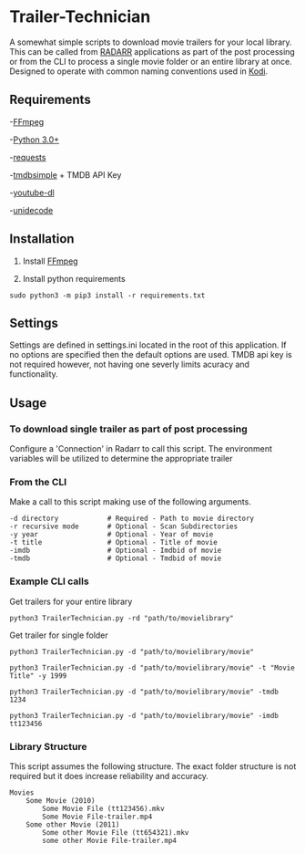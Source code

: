 # Trailer-Technician
A somewhat simple scripts to download movie trailers for your local library.  This can be called from [RADARR](https://github.com/Radarr/Radarr) applications as part of the post processing or from the CLI to process a single movie folder or an entire library at once.  Designed to operate with common naming conventions used in [Kodi](https://kodi.tv).

## Requirements
-[FFmpeg](https://github.com/FFmpeg/FFmpeg)

-[Python 3.0+](https://www.python.org/)

-[requests](https://github.com/psf/requests)

-[tmdbsimple](https://github.com/celiao/tmdbsimple/blob/master/README.rst) + TMDB API Key

-[youtube-dl](https://github.com/rg3/youtube-dl/blob/master/README.md#installation)

-[unidecode](https://github.com/avian2/unidecode)

## Installation
1. Install [FFmpeg](https://github.com/FFmpeg/FFmpeg)

2. Install python requirements
```
sudo python3 -m pip3 install -r requirements.txt
```

## Settings
Settings are defined in settings.ini located in the root of this application.  If no options are specified then the default options are used.  TMDB api key is not required however, not having one severly limits acuracy and functionality.

## Usage

### To download single trailer as part of post processing
Configure a 'Connection' in Radarr to call this script. The environment variables will be utilized to determine the appropriate trailer

### From the CLI
Make a call to this script making use of the following arguments.
```
-d directory            # Required - Path to movie directory
-r recursive mode       # Optional - Scan Subdirectories
-y year                 # Optional - Year of movie
-t title                # Optional - Title of movie
-imdb                   # Optional - Imdbid of movie
-tmdb                   # Optional - Tmdbid of movie
```

### Example CLI calls
Get trailers for your entire library
```
python3 TrailerTechnician.py -rd "path/to/movielibrary"
```

Get trailer for single folder
```
python3 TrailerTechnician.py -d "path/to/movielibrary/movie"

python3 TrailerTechnician.py -d "path/to/movielibrary/movie" -t "Movie Title" -y 1999

python3 TrailerTechnician.py -d "path/to/movielibrary/movie" -tmdb 1234

python3 TrailerTechnician.py -d "path/to/movielibrary/movie" -imdb tt123456
```

### Library Structure
This script assumes the following structure.  The exact folder structure is not required but it does increase reliability and accuracy.

```
Movies
    Some Movie (2010)
        Some Movie File (tt123456).mkv
        Some Movie File-trailer.mp4
    Some other Movie (2011)
        Some other Movie File (tt654321).mkv
        some other Movie File-trailer.mp4
```